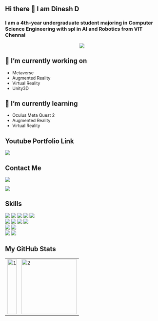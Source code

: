 ## Hi there 👋 I am Dinesh D
### I am a 4th-year undergraduate student majoring in Computer Science Engineering with spl in AI and Robotics from VIT Chennai

<p align="center">
<img src="https://user-images.githubusercontent.com/65805525/135856232-aa161994-2c13-4ac3-b7ca-f597e65029d0.gif"></p>

                                                                                                                

## 🔭 I’m currently working on 
- Metaverse
- Augmented Reality
- Virtual Reality
- Unity3D

## 🌱 I’m currently learning
- Oculus Meta Quest 2
- Augmented Reality
- Virtual Reality



## Youtube Portfolio Link
 <a href="https://www.youtube.com/channel/UCBZSeML7T6UTAkqqAJh6OmA"> <img src="https://img.shields.io/badge/Youtube-%23FF0000?style=for-the-badge&logo=youtube"> </a>
                                                                                                                
## Contact Me
 <a href="https://mail.google.com/mail/?view=cm&fs=1&to=dinesh15052003@gmail.com"> <img src="https://img.shields.io/badge/Gmail-%23EA4335?style=for-the-badge&logo=gmail&logoColor=white"> </a>

 <a href= "https://www.linkedin.com/in/dinesh-dhanshekhar-867678200/"><img src="https://img.shields.io/badge/LinkedIn-0077B5?style=for-the-badge&logo=linkedin&logoColor=white"></a>

## Skills
<div>
  <img src="https://img.shields.io/badge/Python-5D3FD3?style=for-the-badge&logo=python&logoColor=white">
    <img src="https://img.shields.io/badge/C-000080?style=for-the-badge&logo=c&logoColor=white">
   <img src="https://img.shields.io/badge/C%2B%2B-1F51FF?style=for-the-badge&logo=c%2B%2B&logoColor=white">
  <img src="https://img.shields.io/badge/Java-0096FF?style=for-the-badge&logo=Java">
  <img src="https://img.shields.io/badge/C%23-1F51FF?style=for-the-badge">
  <br>
  <img src="https://img.shields.io/badge/Unity-110000?style=for-the-badge&logo=unity&logoColor=white">
  <img src="https://img.shields.io/badge/ARFoundation-9F2B68?style=for-the-badge">
  <img src="https://img.shields.io/badge/ARCore-702963?style=for-the-badge">
  <img src="https://img.shields.io/badge/ARKit-C3B1E1?style=for-the-badge">
  <br>
  <img src="https://img.shields.io/badge/Oculus-1C1E20?style=for-the-badge&logo=Oculus">
  <img src="https://img.shields.io/badge/Meta%20Quest%202-%230467DF?style=for-the-badge&logo=meta">
  <br>
  
  <img src="https://img.shields.io/badge/Git-F05032?style=for-the-badge&logo=git&logoColor=white">
  <img src="https://img.shields.io/badge/Github-FF9A00?style=for-the-badge&logo=github&logoColor=white">
  
  
</div>

## My GitHub Stats

<table>
  <tr>
    <td>
<img height="180em" src="https://github-readme-stats.vercel.app/api?username=dinesh15052003&show_icons=true&&&count_private=true&include_all_commits=true&theme=tokyonight" display=block width=100% height=auto align="center" alt="1"></td>
    <td>
<img src="https://github-readme-stats.vercel.app/api/top-langs/?username=dinesh15052003&theme=tokyonight&layout=compact" display=block height=180 width=auto align="center" alt="2">
    </td></tr>
  </table>
